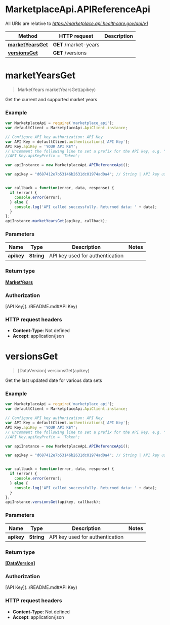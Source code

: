 # MarketplaceApi.APIReferenceApi

All URIs are relative to *https://marketplace.api.healthcare.gov/api/v1*

Method | HTTP request | Description
------------- | ------------- | -------------
[**marketYearsGet**](APIReferenceApi.md#marketYearsGet) | **GET** /market-years | 
[**versionsGet**](APIReferenceApi.md#versionsGet) | **GET** /versions | 


<a name="marketYearsGet"></a>
# **marketYearsGet**
> MarketYears marketYearsGet(apikey)



Get the current and supported market years

### Example
```javascript
var MarketplaceApi = require('marketplace_api');
var defaultClient = MarketplaceApi.ApiClient.instance;

// Configure API key authorization: API Key
var API Key = defaultClient.authentications['API Key'];
API Key.apiKey = 'YOUR API KEY';
// Uncomment the following line to set a prefix for the API key, e.g. "Token" (defaults to null)
//API Key.apiKeyPrefix = 'Token';

var apiInstance = new MarketplaceApi.APIReferenceApi();

var apikey = "d687412e7b53146b2631dc01974ad0a4"; // String | API key used for authentication


var callback = function(error, data, response) {
  if (error) {
    console.error(error);
  } else {
    console.log('API called successfully. Returned data: ' + data);
  }
};
apiInstance.marketYearsGet(apikey, callback);
```

### Parameters

Name | Type | Description  | Notes
------------- | ------------- | ------------- | -------------
 **apikey** | **String**| API key used for authentication | 

### Return type

[**MarketYears**](MarketYears.md)

### Authorization

[API Key](../README.md#API Key)

### HTTP request headers

 - **Content-Type**: Not defined
 - **Accept**: application/json

<a name="versionsGet"></a>
# **versionsGet**
> [DataVersion] versionsGet(apikey)



Get the last updated date for various data sets

### Example
```javascript
var MarketplaceApi = require('marketplace_api');
var defaultClient = MarketplaceApi.ApiClient.instance;

// Configure API key authorization: API Key
var API Key = defaultClient.authentications['API Key'];
API Key.apiKey = 'YOUR API KEY';
// Uncomment the following line to set a prefix for the API key, e.g. "Token" (defaults to null)
//API Key.apiKeyPrefix = 'Token';

var apiInstance = new MarketplaceApi.APIReferenceApi();

var apikey = "d687412e7b53146b2631dc01974ad0a4"; // String | API key used for authentication


var callback = function(error, data, response) {
  if (error) {
    console.error(error);
  } else {
    console.log('API called successfully. Returned data: ' + data);
  }
};
apiInstance.versionsGet(apikey, callback);
```

### Parameters

Name | Type | Description  | Notes
------------- | ------------- | ------------- | -------------
 **apikey** | **String**| API key used for authentication | 

### Return type

[**[DataVersion]**](DataVersion.md)

### Authorization

[API Key](../README.md#API Key)

### HTTP request headers

 - **Content-Type**: Not defined
 - **Accept**: application/json

